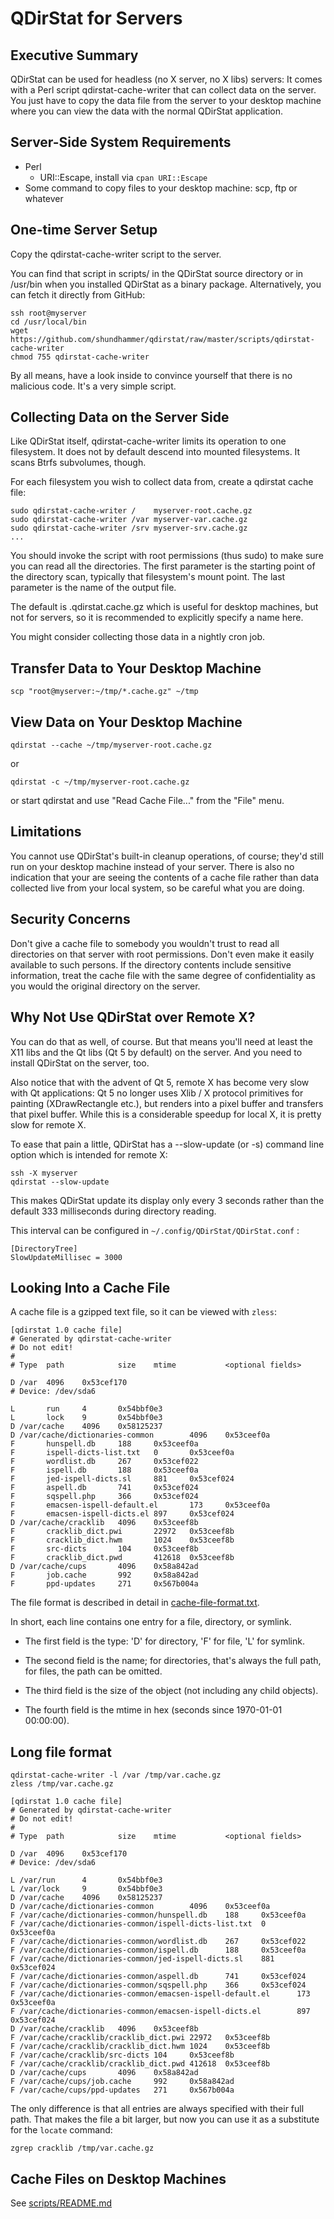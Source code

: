# QDirStat for Servers

## Executive Summary

QDirStat can be used for headless (no X server, no X libs) servers: It comes
with a Perl script qdirstat-cache-writer that can collect data on the
server. You just have to copy the data file from the server to your desktop
machine where you can view the data with the normal QDirStat application.


## Server-Side System Requirements

- Perl
  - URI::Escape, install via `cpan URI::Escape`
- Some command to copy files to your desktop machine:
  scp, ftp or whatever


## One-time Server Setup

Copy the qdirstat-cache-writer script to the server.

You can find that script in scripts/ in the QDirStat source directory or in
/usr/bin when you installed QDirStat as a binary package. Alternatively, you
can fetch it directly from GitHub:

    ssh root@myserver
    cd /usr/local/bin
    wget https://github.com/shundhammer/qdirstat/raw/master/scripts/qdirstat-cache-writer
    chmod 755 qdirstat-cache-writer

By all means, have a look inside to convince yourself that there is no
malicious code. It's a very simple script.


## Collecting Data on the Server Side

Like QDirStat itself, qdirstat-cache-writer limits its operation to one
filesystem. It does not by default descend into mounted filesystems. It scans
Btrfs subvolumes, though.

For each filesystem you wish to collect data from, create a qdirstat cache
file:

    sudo qdirstat-cache-writer /    myserver-root.cache.gz
    sudo qdirstat-cache-writer /var myserver-var.cache.gz
    sudo qdirstat-cache-writer /srv myserver-srv.cache.gz
    ...

You should invoke the script with root permissions (thus sudo) to make sure you
can read all the directories. The first parameter is the starting point of the
directory scan, typically that filesystem's mount point. The last parameter is
the name of the output file.

The default is .qdirstat.cache.gz which is useful for desktop machines, but not
for servers, so it is recommended to explicitly specify a name here.

You might consider collecting those data in a nightly cron job.


## Transfer Data to Your Desktop Machine

    scp "root@myserver:~/tmp/*.cache.gz" ~/tmp


## View Data on Your Desktop Machine

    qdirstat --cache ~/tmp/myserver-root.cache.gz

or

    qdirstat -c ~/tmp/myserver-root.cache.gz

or start qdirstat and use "Read Cache File..." from the "File" menu.


## Limitations

You cannot use QDirStat's built-in cleanup operations, of course; they'd still
run on your desktop machine instead of your server. There is also no indication
that your are seeing the contents of a cache file rather than data collected
live from your local system, so be careful what you are doing.


## Security Concerns

Don't give a cache file to somebody you wouldn't trust to read all directories
on that server with root permissions. Don't even make it easily available to
such persons. If the directory contents include sensitive information, treat
the cache file with the same degree of confidentiality as you would the
original directory on the server.


## Why Not Use QDirStat over Remote X?

You can do that as well, of course. But that means you'll need at least the X11
libs and the Qt libs (Qt 5 by default) on the server. And you need to install
QDirStat on the server, too.

Also notice that with the advent of Qt 5, remote X has become very slow with Qt
applications: Qt 5 no longer uses Xlib / X protocol primitives for painting
(XDrawRectangle etc.), but renders into a pixel buffer and transfers that pixel
buffer. While this is a considerable speedup for local X, it is pretty slow for
remote X.

To ease that pain a little, QDirStat has a --slow-update (or -s) command line
option which is intended for remote X:

    ssh -X myserver
    qdirstat --slow-update

This makes QDirStat update its display only every 3 seconds rather than the
default 333 milliseconds during directory reading.

This interval can be configured in `~/.config/QDirStat/QDirStat.conf` :

    [DirectoryTree]
    SlowUpdateMillisec = 3000


## Looking Into a Cache File

A cache file is a gzipped text file, so it can be viewed with `zless`:


    [qdirstat 1.0 cache file]
    # Generated by qdirstat-cache-writer
    # Do not edit!
    #
    # Type  path            size    mtime           <optional fields>

    D /var  4096    0x53cef170
    # Device: /dev/sda6

    L       run     4       0x54bbf0e3
    L       lock    9       0x54bbf0e3
    D /var/cache    4096    0x58125237
    D /var/cache/dictionaries-common        4096    0x53ceef0a
    F       hunspell.db     188     0x53ceef0a
    F       ispell-dicts-list.txt   0       0x53ceef0a
    F       wordlist.db     267     0x53cef022
    F       ispell.db       188     0x53ceef0a
    F       jed-ispell-dicts.sl     881     0x53cef024
    F       aspell.db       741     0x53cef024
    F       sqspell.php     366     0x53cef024
    F       emacsen-ispell-default.el       173     0x53ceef0a
    F       emacsen-ispell-dicts.el 897     0x53cef024
    D /var/cache/cracklib   4096    0x53ceef8b
    F       cracklib_dict.pwi       22972   0x53ceef8b
    F       cracklib_dict.hwm       1024    0x53ceef8b
    F       src-dicts       104     0x53ceef8b
    F       cracklib_dict.pwd       412618  0x53ceef8b
    D /var/cache/cups       4096    0x58a842ad
    F       job.cache       992     0x58a842ad
    F       ppd-updates     271     0x567b004a


The file format is described in detail in
[cache-file-format.txt](https://github.com/shundhammer/qdirstat/blob/master/doc/cache-file-format.txt).

In short, each line contains one entry for a file, directory, or symlink.

- The first field is the type: 'D' for directory, 'F' for file, 'L' for symlink.

- The second field is the name; for directories, that's always the full path, for
files, the path can be omitted.

- The third field is the size of the object (not including any child objects).

- The fourth field is the mtime in hex (seconds since 1970-01-01 00:00:00).


## Long file format

    qdirstat-cache-writer -l /var /tmp/var.cache.gz
    zless /tmp/var.cache.gz

    [qdirstat 1.0 cache file]
    # Generated by qdirstat-cache-writer
    # Do not edit!
    #
    # Type  path            size    mtime           <optional fields>

    D /var  4096    0x53cef170
    # Device: /dev/sda6

    L /var/run      4       0x54bbf0e3
    L /var/lock     9       0x54bbf0e3
    D /var/cache    4096    0x58125237
    D /var/cache/dictionaries-common        4096    0x53ceef0a
    F /var/cache/dictionaries-common/hunspell.db    188     0x53ceef0a
    F /var/cache/dictionaries-common/ispell-dicts-list.txt  0       0x53ceef0a
    F /var/cache/dictionaries-common/wordlist.db    267     0x53cef022
    F /var/cache/dictionaries-common/ispell.db      188     0x53ceef0a
    F /var/cache/dictionaries-common/jed-ispell-dicts.sl    881     0x53cef024
    F /var/cache/dictionaries-common/aspell.db      741     0x53cef024
    F /var/cache/dictionaries-common/sqspell.php    366     0x53cef024
    F /var/cache/dictionaries-common/emacsen-ispell-default.el      173     0x53ceef0a
    F /var/cache/dictionaries-common/emacsen-ispell-dicts.el        897     0x53cef024
    D /var/cache/cracklib   4096    0x53ceef8b
    F /var/cache/cracklib/cracklib_dict.pwi 22972   0x53ceef8b
    F /var/cache/cracklib/cracklib_dict.hwm 1024    0x53ceef8b
    F /var/cache/cracklib/src-dicts 104     0x53ceef8b
    F /var/cache/cracklib/cracklib_dict.pwd 412618  0x53ceef8b
    D /var/cache/cups       4096    0x58a842ad
    F /var/cache/cups/job.cache     992     0x58a842ad
    F /var/cache/cups/ppd-updates   271     0x567b004a


The only difference is that all entries are always specified with their full
path. That makes the file a bit larger, but now you can use it as a substitute
for the `locate` command:

    zgrep cracklib /tmp/var.cache.gz


## Cache Files on Desktop Machines

See [scripts/README.md](https://github.com/shundhammer/qdirstat/blob/master/scripts/README.md)
